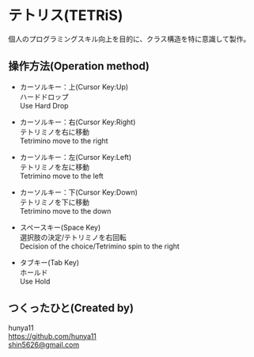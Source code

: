 # テトリス(TETRiS)

個人のプログラミングスキル向上を目的に、クラス構造を特に意識して製作。

## 操作方法(Operation method)

* カーソルキー：上(Cursor Key:Up)  
ハードドロップ  
Use Hard Drop

* カーソルキー：右(Cursor Key:Right)  
テトリミノを右に移動  
Tetrimino move to the right

* カーソルキー：左(Cursor Key:Left)  
テトリミノを左に移動  
Tetrimino move to the left

* カーソルキー：下(Cursor Key:Down)  
テトリミノを下に移動  
Tetrimino move to the down

* スペースキー(Space Key)  
選択肢の決定/テトリミノを右回転  
Decision of the choice/Tetrimino spin to the right

* タブキー(Tab Key)  
ホールド  
Use Hold

## つくったひと(Created by)
hunya11  
<https://github.com/hunya11>  
<shin5626@gmail.com>  